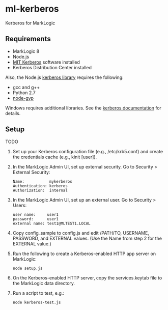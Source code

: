 # ml-kerberos

Kerberos for MarkLogic

## Requirements

- MarkLogic 8
- Node.js
- [MIT Kerberos](http://web.mit.edu/kerberos/dist/) software installed
- Kerberos Distribution Center installed

Also, the Node.js [kerberos library](https://www.npmjs.com/package/kerberos) requires the following:

- gcc and g++
- Python 2.7
- [node-gyp](https://github.com/nodejs/node-gyp)

Windows requires additional libraries. See the [kerberos documentation](https://www.npmjs.com/package/kerberos) for details.

## Setup

TODO

1. Set up your Kerberos configuration file (e.g., /etc/krb5.conf) and create the credentials cache (e.g., kinit [user]).

2. In the MarkLogic Admin UI, set up external security. Go to Security > External Security:
   ```
   Name:           mykerberos
   Authentication: kerberos
   Authorization:  internal
   ```
3. In the MarkLogic Admin UI, set up an external user. Go to Security > Users:
   ```
   user name:     user1
   password:      user1
   external name: test1@MLTEST1.LOCAL
   ```
4. Copy config_sample to config.js and edit /PATH/TO, USERNAME, PASSWORD, and EXTERNAL values. (Use the Name from step 2 for the EXTERNAL value.)

5. Run the following to create a Kerberos-enabled HTTP app server on MarkLogic:
   ```
   node setup.js
   ```
6. On the Kerberos-enabled HTTP server, copy the services.keytab file to the MarkLogic data directory.

7. Run a script to test, e.g.:
   ```
   node kerberos-test.js
   ```
